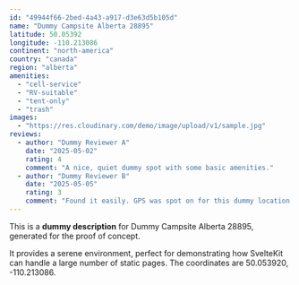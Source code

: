 ```yaml
---
id: "49944f66-2bed-4a43-a917-d3e63d5b105d"
name: "Dummy Campsite Alberta 28895"
latitude: 50.05392
longitude: -110.213086
continent: "north-america"
country: "canada"
region: "alberta"
amenities:
  - "cell-service"
  - "RV-suitable"
  - "tent-only"
  - "trash"
images:
  - "https://res.cloudinary.com/demo/image/upload/v1/sample.jpg"
reviews:
  - author: "Dummy Reviewer A"
    date: "2025-05-02"
    rating: 4
    comment: "A nice, quiet dummy spot with some basic amenities."
  - author: "Dummy Reviewer B"
    date: "2025-05-05"
    rating: 3
    comment: "Found it easily. GPS was spot on for this dummy location."
---
```


This is a **dummy description** for Dummy Campsite Alberta 28895, generated for the proof of concept.

It provides a serene environment, perfect for demonstrating how SvelteKit can handle a large number of static pages. The coordinates are 50.053920, -110.213086.
